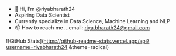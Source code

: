- 👋 Hi, I’m @riyabharath24
-  Aspiring Data Scientist
-  Currently specialize in Data Science, Machine Learning and NLP
- 📫 How to reach me ...email: riya.bharath24@gmail.com

![GitHub Stats](https://github-readme-stats.vercel.app/api?username=riyabharath24 &theme=radical)
<!---
riyabharath24/riyabharath24 is a ✨ special ✨ repository because its `README.md` (this file) appears on your GitHub profile.
You can click the Preview link to take a look at your changes.
--->
